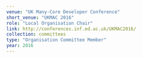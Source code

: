 ```yaml
---
venue: "UK Many-Core Developer Conference"
short_venue: "UKMAC 2016"
role: "Local Organisation Chair"
link: http://conferences.inf.ed.ac.uk/UKMAC2016/
collection: committees
type: "Organisation Committee Member"
year: 2016
---
```

